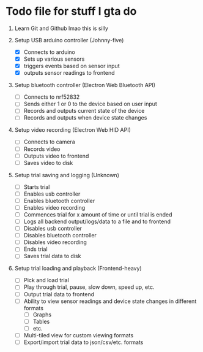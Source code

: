 # Todo file for stuff I gta do

1. Learn Git and Github lmao this is silly

2. Setup USB arduino controller (Johnny-five)

   - [x] Connects to arduino
   - [x] Sets up various sensors
   - [x] triggers events based on sensor input
   - [x] outputs sensor readings to frontend

3. Setup bluetooth controller (Electron Web Bluetooth API)

   - [ ] Connects to nrf52832
   - [ ] Sends either 1 or 0 to the device based on user input
   - [ ] Records and outputs current state of the device
   - [ ] Records and outputs when device state changes

4. Setup video recording (Electron Web HID API)

   - [ ] Connects to camera
   - [ ] Records video
   - [ ] Outputs video to frontend
   - [ ] Saves video to disk

5. Setup trial saving and logging (Unknown)

   - [ ] Starts trial
   - [ ] Enables usb controller
   - [ ] Enables bluetooth controller
   - [ ] Enables video recording
   - [ ] Commences trial for x amount of time or until trial is ended
   - [ ] Logs all backend output/logs/data to a file and to frontend
   - [ ] Disables usb controller
   - [ ] Disables bluetooth controller
   - [ ] Disables video recording
   - [ ] Ends trial
   - [ ] Saves trial data to disk

6. Setup trial loading and playback (Frontend-heavy)

   - [ ] Pick and load trial
   - [ ] Play through trial, pause, slow down, speed up, etc.
   - [ ] Output trial data to frontend
   - [ ] Ability to view sensor readings and device state changes in different formats
     - [ ] Graphs
     - [ ] Tables
     - [ ] etc.
   - [ ] Multi-tiled view for custom viewing formats
   - [ ] Export/import trial data to json/csv/etc. formats
